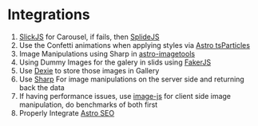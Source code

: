 # Integrations
1. [SlickJS](https://github.com/kenwheeler/slick/) for Carousel, if fails, then [SplideJS](https://github.com/Splidejs/splide)
1. Use the Confetti animations when applying styles via [Astro tsParticles](https://github.com/tsparticles/astro#readme)
1. Image Manipulations using Sharp in [astro-imagetools](https://astro-imagetools-docs.vercel.app/en/installation)
1. Using Dummy Images for the galery in slids using [FakerJS](https://fakerjs.dev/guide/)
1. Use [Dexie](https://dexie.org/docs/API-Reference#storing-binary-data) to store those images in Gallery 
1. Use [Sharp](https://github.com/lovell/sharp) For image manipulations on the server side and returning back the data
1. If having performance issues, use [image-js](https://github.com/image-js/image-js) for client side image manipulation, do benchmarks of both first
1. Properly Integrate [Astro SEO](https://github.com/jonasmerlin/astro-seo/)
